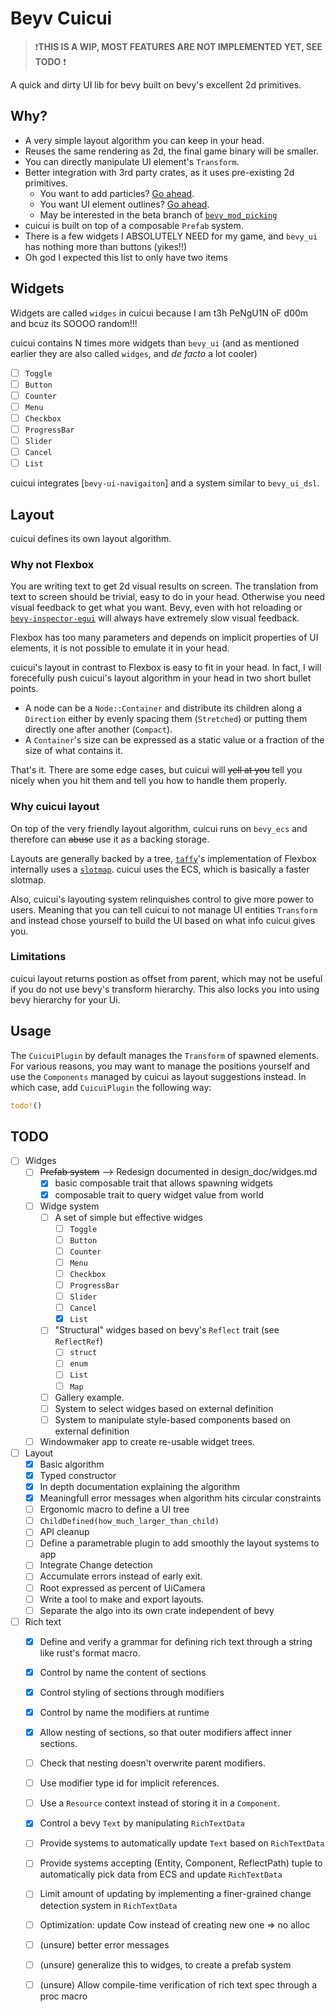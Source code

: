 # Beyv Cuicui

> ❗**THIS IS A WIP, MOST FEATURES ARE NOT IMPLEMENTED YET, SEE TODO** ❗

A quick and dirty UI lib for bevy built on bevy's excellent 2d primitives.

## Why?

- A very simple layout algorithm you can keep in your head.
- Reuses the same rendering as 2d, the final game binary will be smaller.
- You can directly manipulate UI element's `Transform`.
- Better integration with 3rd party crates, as it uses pre-existing 2d primitives.
  - You want to add particles? [Go ahead][bevy_hanabi].
  - You want UI element outlines? [Go ahead][bevy_2d_outline].
  - May be interested in the beta branch of [`bevy_mod_picking`]
- cuicui is built on top of a composable `Prefab` system.
- There is a few widgets I ABSOLUTELY NEED for my game, and `bevy_ui` has
  nothing more than buttons (yikes!!)
- Oh god I expected this list to only have two items

## Widgets

Widgets are called `widges` in cuicui because I am t3h PeNgU1N oF d00m and bcuz
its SOOOO random!!!

cuicui contains N times more widgets than `bevy_ui` (and as mentioned earlier
they are also called `widges`, and _de facto_ a lot cooler)

- [ ] `Toggle`
- [ ] `Button`
- [ ] `Counter`
- [ ] `Menu`
- [ ] `Checkbox`
- [ ] `ProgressBar`
- [ ] `Slider`
- [ ] `Cancel`
- [ ] `List`

cuicui integrates [`bevy-ui-navigaiton`] and a system similar to `bevy_ui_dsl`.

## Layout

cuicui defines its own layout algorithm.

### Why not Flexbox

You are writing text to get 2d visual results on screen.
The translation from text to screen should be trivial, easy to do in your head.
Otherwise you need visual feedback to get what you want.
Bevy, even with hot reloading or [`bevy-inspector-egui`]
will always have extremely slow visual feedback.

Flexbox has too many parameters and depends on implicit properties of UI elements,
it is not possible to emulate it in your head.

cuicui's layout in contrast to Flexbox is easy to fit in your head.
In fact, I will forecefully push cuicui's layout algorithm in your head
in two short bullet points.

- A node can be a `Node::Container` and distribute its children
  along a `Direction` either by evenly spacing them (`Stretched`)
  or putting them directly one after another (`Compact`).
- A `Container`'s size can be expressed as a static value or a fraction
  of the size of what contains it.

That's it. There are some edge cases, but cuicui will ~~yell at you~~
tell you nicely when you hit them and tell you how to handle them properly.

### Why cuicui layout

On top of the very friendly layout algorithm,
cuicui runs on `bevy_ecs` and therefore can ~~abuse~~ use it as a backing storage.

Layouts are generally backed by a tree,
[`taffy`]'s implementation of Flexbox internally uses a [`slotmap`].
cuicui uses the ECS, which is basically a faster slotmap.

Also, cuicui's layouting system relinquishes control to give more power to users.
Meaning that you can tell cuicui to not manage UI entities `Transform`
and instead chose yourself to build the UI based on what info cuicui gives you.

### Limitations

cuicui layout returns postion as offset from parent, which may not be useful
if you do not use bevy's transform hierarchy. This also locks you into using
bevy hierarchy for your Ui.

## Usage

The `CuicuiPlugin` by default manages the `Transform` of spawned elements.
For various reasons, you may want to manage the positions yourself and use
the `Components` managed by cuicui as layout suggestions instead.
In which case, add `CuicuiPlugin` the following way:

```rust
todo!()
```

## TODO

- [ ] Widges
  - [ ] ~~Prefab system~~ --> Redesign documented in design_doc/widges.md
    - [X] basic composable trait that allows spawning widgets
    - [X] composable trait to query widget value from world
  - [ ] Widge system
    - [ ] A set of simple but effective widges
      - [ ] `Toggle`
      - [ ] `Button`
      - [ ] `Counter`
      - [ ] `Menu`
      - [ ] `Checkbox`
      - [ ] `ProgressBar`
      - [ ] `Slider`
      - [ ] `Cancel`
      - [X] `List`
    - [ ] "Structural" widges based on bevy's `Reflect` trait (see `ReflectRef`)
      - [ ] `struct`
      - [ ] `enum`
      - [ ] `List`
      - [ ] `Map`
    - [ ] Gallery example.
    - [ ] System to select widges based on external definition
    - [ ] System to manipulate style-based components based on external definition
  - [ ] Windowmaker app to create re-usable widget trees.
- [ ] Layout
  - [X] Basic algorithm
  - [X] Typed constructor
  - [X] In depth documentation explaining the algorithm
  - [X] Meaningfull error messages when algorithm hits circular constraints
  - [ ] Ergonomic macro to define a UI tree
  - [ ] `ChildDefined(how_much_larger_than_child)`
  - [ ] API cleanup
  - [ ] Define a parametrable plugin to add smoothly the layout systems to app
  - [ ] Integrate Change detection
  - [ ] Accumulate errors instead of early exit.
  - [ ] Root expressed as percent of UiCamera
  - [ ] Write a tool to make and export layouts.
  - [ ] Separate the algo into its own crate independent of bevy
- [ ] Rich text
  - [X] Define and verify a grammar for defining rich text through a string
        like rust's format macro.
  - [X] Control by name the content of sections
  - [X] Control styling of sections through modifiers
  - [X] Control by name the modifiers at runtime
  - [X] Allow nesting of sections, so that outer modifiers affect inner sections.
  - [ ] Check that nesting doesn't overwrite parent modifiers.
  - [ ] Use modifier type id for implicit references.
  - [ ] Use a `Resource` context instead of storing it in a `Component`.
  - [X] Control a bevy `Text` by manipulating `RichTextData`
  - [ ] Provide systems to automatically update `Text` based on `RichTextData`
  - [ ] Provide systems accepting (Entity, Component, ReflectPath) tuple to
        automatically pick data from ECS and update `RichTextData`
  - [ ] Limit amount of updating by implementing a finer-grained change
        detection system in `RichTextData`
  - [ ] Optimization: update Cow instead of creating new one => no alloc
  - [ ] (unsure) better error messages
  - [ ] (unsure) generalize this to widges, to create a prefab system
  - [ ] (unsure) Allow compile-time verification of rich text spec through a
        proc macro



[bevy_2d_outline]: https://lib.rs/crates/bevy_simple_2d_outline
[bevy_hanabi]: https://lib.rs/crates/bevy_hanabi
[`bevy_mod_picking`]: https://lib.rs/crates/bevy_mod_picking
[`slotmap`]: https://lib.rs/crates/slotmap
[`taffy`]: https://lib.rs/crates/taffy
[`bevy-inspector-egui`]: https://lib.rs/crates/bevy-inspector-egui
[`bevy-ui-navigation`]: https://lib.rs/crates/bevy-ui-navigation